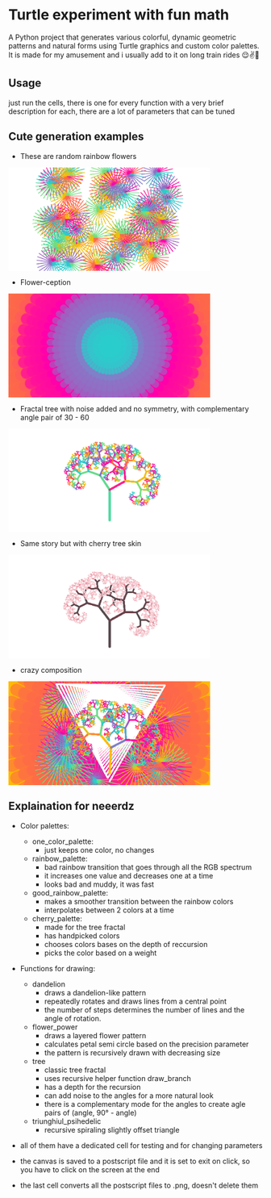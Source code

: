 # Turtle experiment with fun math

A Python project that generates various colorful, dynamic geometric patterns and natural forms using Turtle graphics and custom color palettes.
It is made for my amusement and i usually add to it on long train rides 😌✌💖
## Usage

just run the cells, there is one for every function with a very brief description for each, there are a lot of parameters that can be tuned

## Cute generation examples

* These are random rainbow flowers

<img src="https://github.com/dsabi17/lines-and-stuff-i-think/blob/main/output/dandelions.png" width="400px" align="center">

* Flower-ception

<img src="https://github.com/dsabi17/lines-and-stuff-i-think/blob/main/output/flower_power_1.png" width="400px" align="center">

* Fractal tree with noise added and no symmetry, with complementary angle pair of 30 - 60

<img src="https://github.com/dsabi17/lines-and-stuff-i-think/blob/main/output/tree_noise_no_symmetry.png" width="400px" align="center">

* Same story but with cherry tree skin

<img src="https://github.com/dsabi17/lines-and-stuff-i-think/blob/main/output/CHERRY_tree_noise_no_symmetry.png" width="400px" align="center">

* crazy composition

<img src="https://github.com/dsabi17/lines-and-stuff-i-think/blob/main/output/composition.png" width="400px" align="center">


## Explaination for neeerdz

* Color palettes:
  * one_color_palette:
    * just keeps one color, no changes
  * rainbow_palette:
    * bad rainbow transition that goes through all the RGB spectrum
    * it increases one value and decreases one at a time
    * looks bad and muddy, it was fast   
  * good_rainbow_palette:
    * makes a smoother transition between the rainbow colors
    * interpolates between 2 colors at a time
  * cherry_palette:
    * made for the tree fractal
    * has handpicked colors
    * chooses colors bases on the depth of reccursion
    * picks the color based on a weight

* Functions for drawing:
  * dandelion
    * draws a dandelion-like pattern
    * repeatedly rotates and draws lines from a central point
    * the number of steps determines the number of lines and the angle of rotation.
  * flower_power
    * draws a layered flower pattern
    * calculates petal semi circle based on the precision parameter
    * the pattern is recursively drawn with decreasing size 
  * tree
    * classic tree fractal 
    * uses recursive helper function draw_branch
    * has a depth for the recursion
    * can add noise to the angles for a more natural look
    * there is a complementary mode for the angles to create agle pairs of (angle, 90° - angle)
  * triunghiul_psihedelic
    * recursive spiraling slightly offset triangle
 
* all of them have a dedicated cell for testing and for changing parameters
* the canvas is saved to a postscript file and it is set to exit on click, so you have to click on the screen at the end
* the last cell converts all the postscript files to .png, doesn't delete them
